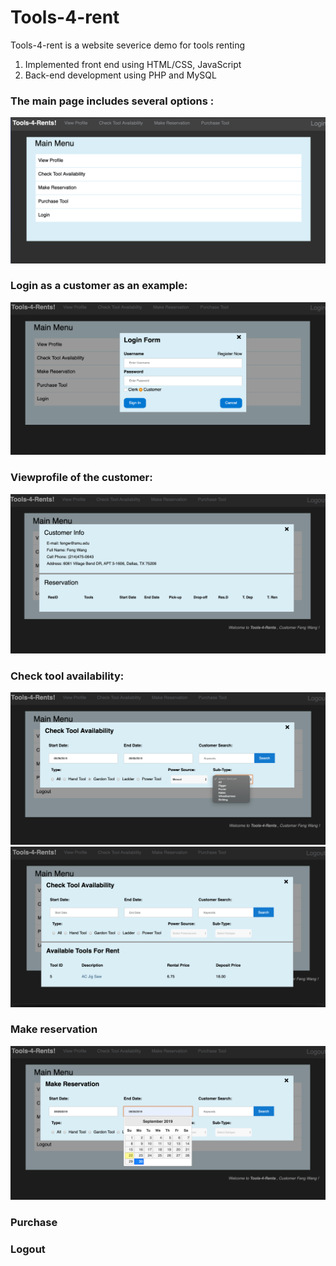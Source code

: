 # Tools-4-rent
Tools-4-rent is a website severice demo for tools renting
1. Implemented front end using HTML/CSS, JavaScript
2. Back-end development using PHP and MySQL

### The main page includes several options :
<img src="https://github.com/fengo0/Tools-4-rent/blob/master/tools-4-rent/graphs/Screen%20Shot%202019-09-22%20at%203.25.52%20PM.png">

### Login as a customer as an example: 
<img src="https://github.com/fengo0/Tools-4-rent/blob/master/tools-4-rent/graphs/Screen%20Shot%202019-09-22%20at%203.25.44%20PM.png">

### Viewprofile of the customer:
<img src="https://github.com/fengo0/Tools-4-rent/blob/master/tools-4-rent/graphs/Screen%20Shot%202019-09-22%20at%203.33.32%20PM.png">

### Check tool availability:
<img src="https://github.com/fengo0/Tools-4-rent/blob/master/tools-4-rent/graphs/Screen%20Shot%202019-09-22%20at%203.34.03%20PM.png">

<img src="https://github.com/fengo0/Tools-4-rent/blob/master/tools-4-rent/graphs/Screen%20Shot%202019-09-22%20at%203.34.33%20PM.png">

### Make reservation
<img src="https://github.com/fengo0/Tools-4-rent/blob/master/tools-4-rent/graphs/Screen%20Shot%202019-09-22%20at%203.34.58%20PM.png">

### Purchase
### Logout
